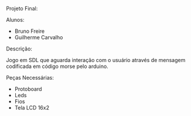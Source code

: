 Projeto Final:

Alunos: 

 - Bruno Freire
 - Guilherme Carvalho

Descrição:

 Jogo em SDL que aguarda interação com o usuário através de mensagem codificada em código morse pelo arduino.

Peças Necessárias:

 - Protoboard
 - Leds
 - Fios
 - Tela LCD 16x2
